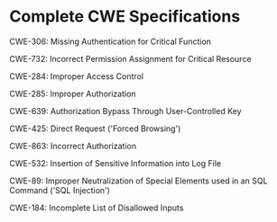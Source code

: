 

# Complete CWE Specifications

CWE-306: Missing Authentication for Critical Function

CWE-732: Incorrect Permission Assignment for Critical Resource

CWE-284: Improper Access Control

CWE-285: Improper Authorization

CWE-639: Authorization Bypass Through User-Controlled Key

CWE-425: Direct Request ('Forced Browsing')

CWE-863: Incorrect Authorization

CWE-532: Insertion of Sensitive Information into Log File

CWE-89: Improper Neutralization of Special Elements used in an SQL Command ('SQL Injection')

CWE-184: Incomplete List of Disallowed Inputs